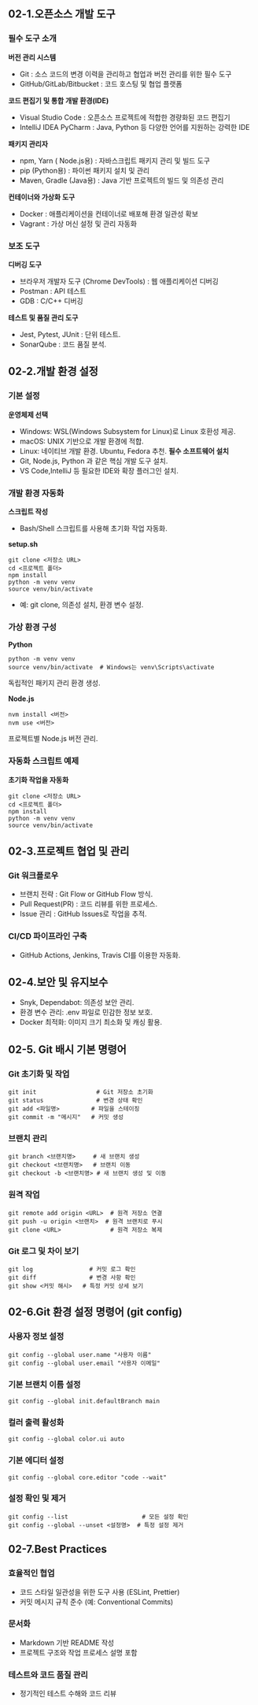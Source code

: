 ## 02-1.오픈소스 개발 도구
### 필수 도구 소개
**버전 관리 시스템**
- Git : 소스 코드의 변경 이력을 관리하고 협업과 버전 관리를 위한 필수 도구
- GitHub/GitLab/Bitbucket : 코드 호스팅 및 협업 플랫폼

**코드 편집기 및 통합 개발 환경(IDE)**
- Visual Studio Code : 오픈소스 프로젝트에 적합한 경량화된 코드 편집기
- IntelliJ IDEA PyCharm : Java, Python 등 다양한 언어를 지원하는 강력한 IDE

**패키지 관리자**
- npm, Yarn ( Node.js용) : 자바스크립트 패키지 관리 및 빌드 도구
- pip (Python용) : 파이썬 패키지 설치 및 관리
- Maven, Gradle (Java용) : Java 기반 프로젝트의 빌드 및 의존성 관리

**컨테이너와 가상화 도구**
- Docker : 애플리케이션을 컨테이너로 배포해 환경 일관성 확보
- Vagrant : 가상 머신 설정 및 관리 자동화

### 보조 도구
**디버깅 도구**
- 브라우저 개발자 도구 (Chrome DevTools) : 웹 애플리케이션 디버깅
- Postman : API 테스트
- GDB : C/C++ 디버깅

**테스트 및 품질 관리 도구**
- Jest, Pytest, JUnit : 단위 테스트.
- SonarQube : 코드 품질 분석.

## 02-2.개발 환경 설정
### 기본 설정
**운영체제 선택**
- Windows: WSL(Windows Subsystem for Linux)로 Linux 호환성 제공.
- macOS: UNIX 기반으로 개발 환경에 적합.
- Linux: 네이티브 개발 환경. Ubuntu, Fedora 추천.
**필수 소프트웨어 설치**
- Git, Node.js, Python 과 같은 핵심 개발 도구 설치.
- VS Code,IntelliJ 등 필요한 IDE와 확장 플러그인 설치.

### 개발 환경 자동화
**스크립트 작성**
- Bash/Shell 스크립트를 사용해 초기화 작업 자동화.

**setup.sh**
```
git clone <저장소 URL>
cd <프로젝트 폴더>
npm install
python -m venv venv
source venv/bin/activate
```

- 예: git clone, 의존성 설치, 환경 변수 설정.

### 가상 환경 구성
**Python**

```
python -m venv venv
source venv/bin/activate  # Windows는 venv\Scripts\activate
```

독립적인 패키지 관리 환경 생성.

**Node.js**

```
nvm install <버전>
nvm use <버전>
```

프로젝트별 Node.js 버전 관리.

### 자동화 스크립트 예제
**초기화 작업을 자동화**
```
git clone <저장소 URL>
cd <프로젝트 폴더>
npm install
python -m venv venv
source venv/bin/activate
```

## 02-3.프로젝트 협업 및 관리
### Git 워크플로우
- 브랜치 전략 : Git Flow or GitHub Flow 방식.
- Pull Request(PR) : 코드 리뷰를 위한 프로세스.
- Issue 관리 : GitHub Issues로 작업을 추적.
### CI/CD 파이프라인 구축
- GitHub Actions, Jenkins, Travis CI를 이용한 자동화.

## 02-4.보안 및 유지보수
- Snyk, Dependabot: 의존성 보안 관리.
- 환경 변수 관리: .env 파일로 민감한 정보 보호.
- Docker 최적화: 이미지 크기 최소화 및 캐싱 활용.

## 02-5. Git 배시 기본 명령어
### Git 초기화 및 작업
```
git init                 # Git 저장소 초기화
git status               # 변경 상태 확인
git add <파일명>         # 파일을 스테이징
git commit -m "메시지"   # 커밋 생성
```

### 브랜치 관리
```
git branch <브랜치명>     # 새 브랜치 생성
git checkout <브랜치명>   # 브랜치 이동
git checkout -b <브랜치명> # 새 브랜치 생성 및 이동
```

### 원격 작업
```
git remote add origin <URL>  # 원격 저장소 연결
git push -u origin <브랜치>  # 원격 브랜치로 푸시
git clone <URL>              # 원격 저장소 복제
```

### Git 로그 및 차이 보기
```
git log                # 커밋 로그 확인
git diff               # 변경 사항 확인
git show <커밋 해시>   # 특정 커밋 상세 보기
```

## 02-6.Git 환경 설정 명령어 (git config)
### 사용자 정보 설정
```
git config --global user.name "사용자 이름"
git config --global user.email "사용자 이메일"
```

### 기본 브랜치 이름 설정
```
git config --global init.defaultBranch main
```

### 컬러 출력 활성화
```
git config --global color.ui auto
```

### 기본 에디터 설정
```
git config --global core.editor "code --wait"
```

### 설정 확인 및 제거
```
git config --list                     # 모든 설정 확인
git config --global --unset <설정명>  # 특정 설정 제거
```

## 02-7.Best Practices
### 효율적인 협업
- 코드 스타일 일관성을 위한 도구 사용 (ESLint, Prettier)
- 커밋 메시지 규칙 준수 (예: Conventional Commits)
### 문서화
- Markdown 기반 README 작성
- 프로젝트 구조와 작업 프로세스 설명 포함
### 테스트와 코드 품질 관리
- 정기적인 테스트 수해와 코드 리뷰
